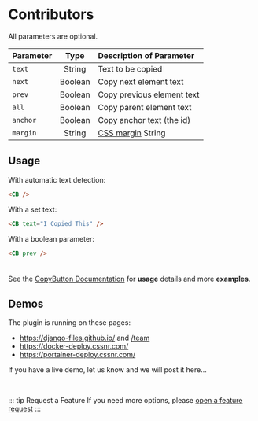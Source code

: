 # Contributors

All parameters are optional.

| Parameter       |  Type   | Description&nbsp;of&nbsp;Parameter                                           |
| :-------------- | :-----: | :--------------------------------------------------------------------------- |
| `text` <CB />   | String  | Text to be copied                                                            |
| `next` <CB />   | Boolean | Copy next element text                                                       |
| `prev` <CB />   | Boolean | Copy previous element text                                                   |
| `all` <CB />    | Boolean | Copy parent element text                                                     |
| `anchor` <CB /> | Boolean | Copy anchor text (the id)                                                    |
| `margin` <CB /> | String  | [CSS margin](https://developer.mozilla.org/en-US/docs/Web/CSS/margin) String |

## Usage

With automatic text detection:

```markdown
<CB />
```

With a set text:

```markdown
<CB text="I Copied This" />
```

With a boolean parameter:

```markdown
<CB prev />
```

<div class="tip custom-block" style="padding-top: 8px">

See the [CopyButton Documentation](../docs/copybutton.md) for **usage** details and more **examples**.

</div>

## Demos

The plugin is running on these pages:

- https://django-files.github.io/ and [/team](https://django-files.github.io/team)
- https://docker-deploy.cssnr.com/
- https://portainer-deploy.cssnr.com/

If you have a live demo, let us know and we will post it here...

&nbsp;

::: tip Request a Feature
If you need more options, please [open a feature request](https://github.com/cssnr/vitepress-plugin-copybutton/discussions/categories/feature-requests)
:::

<style module>
table td:nth-child(1) {
  white-space: nowrap;
}
</style>
